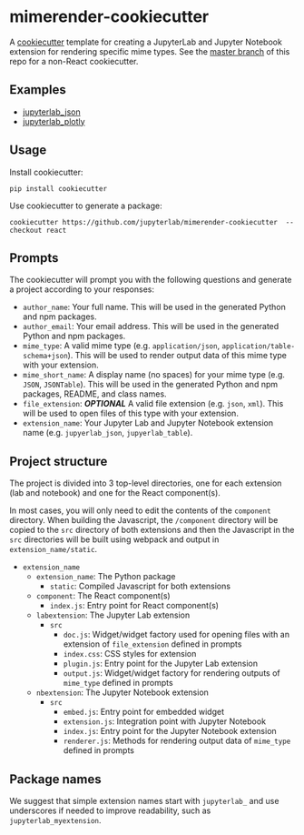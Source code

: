 # mimerender-cookiecutter

A [cookiecutter](https://github.com/audreyr/cookiecutter) template for creating
a JupyterLab and Jupyter Notebook extension for rendering specific mime types. See the [master branch](https://github.com/jupyterlab/mimerender-cookiecutter) of this repo for a non-React cookiecutter.

## Examples

* [jupyterlab_json](https://github.com/jupyterlab/jupyterlab_json)
* [jupyterlab_plotly](https://github.com/gnestor/jupyterlab_plotly)

## Usage

Install cookiecutter:

```
pip install cookiecutter
```

Use cookiecutter to generate a package:

```
cookiecutter https://github.com/jupyterlab/mimerender-cookiecutter  --checkout react
```

## Prompts

The cookiecutter will prompt you with the following questions and generate a project according to your responses:
  
* `author_name`: Your full name. This will be used in the generated Python and npm packages.
* `author_email`: Your email address. This will be used in the generated Python and npm packages.
* `mime_type`: A valid mime type (e.g. `application/json`, `application/table-schema+json`). This will be used to render output data of this mime type with your extension.
* `mime_short_name`: A display name (no spaces) for your mime type (e.g. `JSON`, `JSONTable`). This will be used in the generated Python and npm packages, README, and class names.
* `file_extension`: **_OPTIONAL_** A valid file extension (e.g. `json`, `xml`). This will be used to open files of this type with your extension.
* `extension_name`: Your Jupyter Lab and Jupyter Notebook extension name (e.g. `jupyerlab_json`, `jupyerlab_table`).

## Project structure

The project is divided into 3 top-level directories, one for each extension (lab and notebook) and one for the React component(s). 

In most cases, you will only need to edit the contents of the `component` directory. When building the Javascript, the `/component` directory will be copied to the `src` directory of both extensions and then the Javascript in the `src` directories will be built using webpack and output in `extension_name/static`. 

* `extension_name`
  * `extension_name`: The Python package
    * `static`: Compiled Javascript for both extensions
  * `component`: The React component(s)
    * `index.js`: Entry point for React component(s)
  * `labextension`: The Jupyter Lab extension
    * `src`
      * `doc.js`: Widget/widget factory used for opening files with an extension of `file_extension` defined in prompts
      * `index.css`: CSS styles for extension
      * `plugin.js`: Entry point for the Jupyter Lab extension
      * `output.js`: Widget/widget factory for rendering outputs of `mime_type` defined in prompts
  * `nbextension`: The Jupyter Notebook extension
    * `src`
      * `embed.js`: Entry point for embedded widget
      * `extension.js`: Integration point with Jupyter Notebook
      * `index.js`: Entry point for the Jupyter Notebook extension
      * `renderer.js`: Methods for rendering output data of `mime_type` defined in prompts

## Package names  

We suggest that simple extension names start with `jupyterlab_` and use underscores if needed to improve readability, such as `jupyterlab_myextension`.
